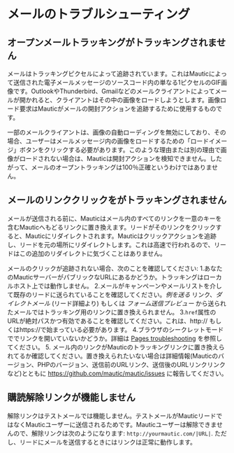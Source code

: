 # メールのトラブルシューティング

## オープンメールトラッキングがトラッキングされません

メールはトラッキングピクセルによって追跡されています。これはMauticによって送信された電子メールメッセージのソースコード内の単なる1ピクセルのGIF画像です。OutlookやThunderbird、Gmailなどのメールクライアントによってメールが開かれると、クライアントはその中の画像をロードしようとします。画像ロード要求はMauticがメールの開封アクションを追跡するために使用するものです。

一部のメールクライアントは、画像の自動ローディングを無効にしており、その場合、ユーザーはメールメッセージ内の画像をロードするための「ロードイメージ」ボタンをクリックする必要があります。このような理由または別の理由で画像がロードされない場合は、Mauticは開封アクションを検知できません。したがって、メールのオープントラッキングは100％正確というわけではありません。

## メールのリンククリックをがトラッキングされません

メールが送信される前に、Mauticはメール内のすべてのリンクを一意のキーを含むMauticへもどるリンクに置き換えます。リードがそのリンクをクリックすると、Mauticにリダイレクトされます。Mauticはクリックアクションを追跡し、リードを元の場所にリダイレクトします。これは高速で行われるので、リードはこの追加のリダイレクトに気づくことはありません。

メールのクリックが追跡されない場合、次のことを確認してください:
1.あなたのMauticサーバーがパブリックなURLにあるかどうか。トラッキングはローカルホスト上では動作しません。
2.メールがキャンペーンやメールリストを介して既存のリードに送られていることを確認してください。*例を送る* リンク、*ダイレクトメール* (リード詳細より) もしくは *フォーム送信プレビュー* から送られたメールではトラッキング用のリンクに置き換えられません。
3.`href`属性のURLが絶対パスかつ有効であることを確認してください。これは、http:// もしくはhttps://で始まっている必要があります。
4.ブラウザのシークレットモードででリンクを開いていないかどうか。詳細は [Pages troubleshooting](./../pages/troubleshooting.html) を参照してください。
5. メール内のリンクがMauticのトラッキングリンクに置き換えられてるか確認してください。置き換えられたいない場合は詳細情報(Mauticのバージョン、PHPのバージョン、送信前のURLリンク、送信後のURLリンクリンクなど)とともに https://github.com/mautic/mautic/issues に報告してください。

## 購読解除リンクが機能しません

解除リンクはテストメールでは機能しません。テストメールがMauticリードではなくMauticユーザーに送信されるためです。Mauticユーザーは解除できませんので、解除リンクは次のようになります: `http://yourmautic.com/|URL|`. ただし、リードにメールを送信するときにはリンクは正常に動作します。
